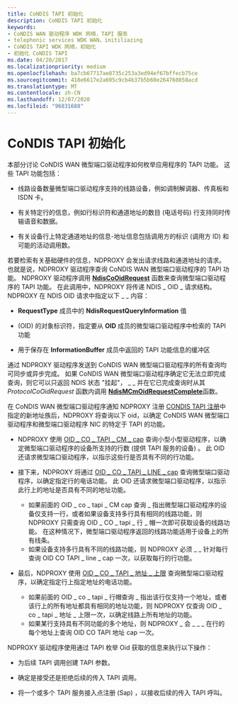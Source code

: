 ```yaml
---
title: CoNDIS TAPI 初始化
description: CoNDIS TAPI 初始化
keywords:
- CoNDIS WAN 驱动程序 WDK 网络，TAPI 服务
- telephonic services WDK WAN，initiliazing
- CoNDIS TAPI WDK 网络，初始化
- 初始化 CoNDIS TAPI
ms.date: 04/20/2017
ms.localizationpriority: medium
ms.openlocfilehash: ba7cb67717ae8735c253a3ed94ef67bffecb75ce
ms.sourcegitcommit: 418e6617e2a695c9cb4b37b5b60e264760858acd
ms.translationtype: MT
ms.contentlocale: zh-CN
ms.lasthandoff: 12/07/2020
ms.locfileid: "96831688"
---
```

# <a name="condis-tapi-initialization"></a>CoNDIS TAPI 初始化





本部分讨论 CoNDIS WAN 微型端口驱动程序如何枚举应用程序的 TAPI 功能。 这些 TAPI 功能包括：

-   线路设备数量微型端口驱动程序支持的线路设备，例如调制解调器、传真板和 ISDN 卡。

-   有关特定行的信息，例如行标识符和通道地址的数目 (电话号码) 行支持同时传输语音和数据。

-   有关设备行上特定通道地址的信息-地址信息包括调用方的标识 (调用方 ID) 和可能的活动调用数。

若要检索有关基础硬件的信息，NDPROXY 会发出请求线路和通道地址的请求。 也就是说，NDPROXY 驱动程序查询 CoNDIS WAN 微型端口驱动程序的 TAPI 功能。 NDPROXY 驱动程序调用 [**NdisCoOidRequest**](/windows-hardware/drivers/ddi/ndis/nf-ndis-ndiscooidrequest) 函数来查询微型端口驱动程序的 TAPI 功能。 在此调用中，NDPROXY 将传递 NDIS \_ OID \_ 请求结构。 NDPROXY 在 NDIS OID 请求中指定以下 \_ \_ 内容：

-   **RequestType** 成员中的 **NdisRequestQueryInformation** 值

-    (OID) 的对象标识符，指定要从 **OID** 成员的微型端口驱动程序中检索的 TAPI 功能

-   用于保存在 **InformationBuffer** 成员中返回的 TAPI 功能信息的缓冲区

通过 NDPROXY 驱动程序发送到 CoNDIS WAN 微型端口驱动程序的所有查询均可同步或异步完成。 如果 CoNDIS WAN 微型端口驱动程序确定它无法立即完成查询，则它可以只返回 NDIS 状态 "挂起"， \_ \_ 并在它已完成查询时从其 *ProtocolCoOidRequest* 函数内调用 [**NdisMCmOidRequestComplete**](/windows-hardware/drivers/ddi/ndis/nf-ndis-ndismcmoidrequestcomplete)函数。

在 CoNDIS WAN 微型端口驱动程序通知 NDPROXY 注册 [CONDIS TAPI 注册](condis-tapi-registration.md)中指定的新地址族后，NDPROXY 将查询以下 oid，以确定 CoNDIS WAN 微型端口驱动程序和微型端口驱动程序 NIC 的特定于 TAPI 的功能。

-   NDPROXY 使用 [OID \_ CO \_ TAPI \_ CM \_ cap](./oid-co-tapi-cm-caps.md) 查询小型小型驱动程序，以确定微型端口驱动程序的设备所支持的行数 (提供 TAPI 服务的设备) 。 此 OID 还请求微型端口驱动程序，以指示这些行是否具有不同的行功能。

-   接下来，NDPROXY 将通过 [OID \_ CO \_ TAPI \_ LINE \_ cap](./oid-co-tapi-line-caps.md) 查询微型端口驱动程序，以确定指定行的电话功能。 此 OID 还请求微型端口驱动程序，以指示此行上的地址是否具有不同的地址功能。
    -   如果前面的 OID \_ co \_ tapi \_ CM cap 查询 \_ 指出微型端口驱动程序的设备仅支持一行，或者如果设备支持多行具有相同的线路功能，则 NDPROXY 只需查询 OID \_ CO \_ tapi \_ 行 \_ 帽一次即可获取设备的线路功能。 在这种情况下，微型端口驱动程序返回的线路功能适用于设备上的所有线条。
    -   如果设备支持多行具有不同的线路功能，则 NDPROXY 必须 \_ \_ 针对每行查询 OID CO TAPI \_ line \_ cap 一次，以获取每行的行功能。
-   最后，NDPROXY 使用 [OID \_ CO \_ TAPI \_ 地址 \_ 上限](./oid-co-tapi-address-caps.md) 查询微型端口驱动程序，以确定指定行上指定地址的电话功能。
    -   如果前面的 OID \_ co \_ tapi \_ 行帽查询 \_ 指出该行仅支持一个地址，或者该行上的所有地址都具有相同的地址功能，则 NDPROXY 仅查询 OID \_ co \_ tapi \_ 地址 \_ 上限一次，以确定线路上所有地址的功能。
    -   如果某行支持具有不同功能的多个地址，则 NDPROXY \_ 会 \_ \_ \_ 在行的每个地址上查询 OID CO TAPI 地址 cap 一次。

NDPROXY 驱动程序使用通过 TAPI 枚举 Oid 获取的信息来执行以下操作：

-   为后续 TAPI 调用创建 TAPI 参数。

-   确定是接受还是拒绝后续的传入 TAPI 调用。

-   将一个或多个 TAPI 服务接入点注册 (Sap) ，以接收后续的传入 TAPI 呼叫。

 

